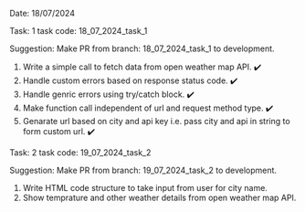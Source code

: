 Date: 18/07/2024

Task: 1
task code: 18_07_2024_task_1

Suggestion: Make PR from branch: 18_07_2024_task_1 to development. 

1. Write a simple call to fetch data from open weather map API. ✔️
2. Handle custom errors based on response status code. ✔️
3. Handle genric errors using try/catch block. ✔️
4. Make function call independent of url and request method type. ✔️
5. Genarate url based on city and api key i.e. pass city and api in string to form custom url. ✔️

Task: 2
task code: 19_07_2024_task_2

Suggestion: Make PR from branch: 19_07_2024_task_2 to development.

1. Write HTML code structure to take input from user for city name.
2. Show temprature and other weather details from open weather map API.

